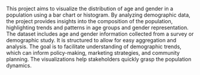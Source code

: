 This project aims to visualize the distribution of age and gender in a population using a bar chart or histogram. By analyzing demographic data, the project provides insights into the composition of the population, highlighting trends and patterns in age groups and gender representation.
The dataset includes age and gender information collected from a survey or demographic study. It is structured to allow for easy aggregation and analysis.
The goal is to facilitate understanding of demographic trends, which can inform policy-making, marketing strategies, and community planning. The visualizations help stakeholders quickly grasp the population dynamics.



